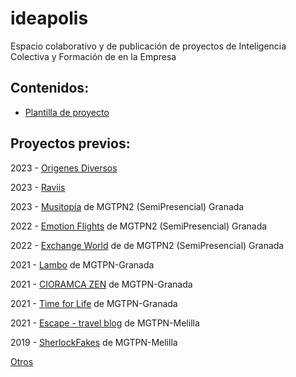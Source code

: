 # ideapolis

Espacio colaborativo y de publicación de proyectos de Inteligencia Colectiva y Formación de en la Empresa 

## Contenidos: 

- [Plantilla de proyecto](https://github.com/mgea/ideapolis/blob/main/plantilla.md) 


## Proyectos previos: 

2023 - [Origenes Diversos](https://github.com/htornel/origenes-diversos)

2023 - [Raviis](https://github.com/Virbaca/Raviis2) 

2023 - [Musitopía](https://github.com/dobleinnova/ideapolis/blob/main/README_1.md)  de MGTPN2 (SemiPresencial) Granada

2022 - [Emotion Flights](https://github.com/moih96/emotionFlights/) de MGTPN2 (SemiPresencial) Granada

2022 - [Exchange World](https://github.com/davidgarcia2411/ProyectoFinal/) de de MGTPN2 (SemiPresencial) Granada


2021 - [Lambo](https://github.com/daniprototype/ideapolis/blob/main/Lambo.md) de MGTPN-Granada

2021 - [CIORAMCA ZEN](https://github.com/DMecam/cioramca-zen) de MGTPN-Granada

2021 - [Time for Life](https://github.com/ceciliaml/ideapolis/blob/23ddbbb763003bfe753c0260f110fe539e8f2dae/TIMEforLIFE.md) de MGTPN-Granada


2021 - [Escape - travel blog](https://github.com/danielangeles29/ideapolis) de MGTPN-Melilla 


2019 - [SherlockFakes](https://utopolis.ugr.es/ideapolis/sherlockfakes-2019/) de MGTPN-Melilla

[Otros](https://utopolis.ugr.es/ideapolis/category/proyectos/) 




